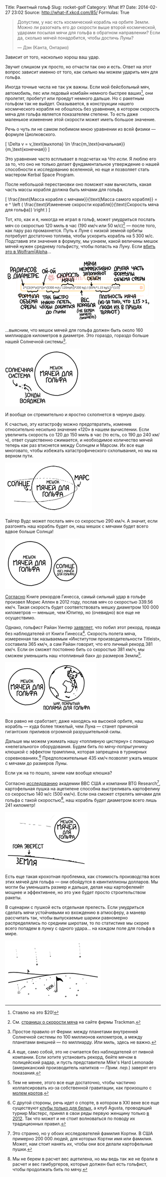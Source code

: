 Title: Ракетный гольф
Slug: rocket-golf
Category: What If?
Date: 2014-02-27 23:02
Source: http://what-if.xkcd.com/85/
Formulas: True

> Допустим, у нас есть космический корабль на орбите Земли. Можно ли разогнать его до скорости выше второй космической, ударами посылая мячи для гольфа в обратном направлении? Если да, сколько мячей понадобится, чтобы достичь Луны?
>
> — Дэн (Канта, Онтарио)

Зависит от того, насколько хорош ваш удар.

Звучит слишком уж просто, но отчасти так оно и есть. Ответ на этот вопрос зависит именно от того, как сильно мы можем ударить мяч для гольфа.

Иногда точные числа не так уж важны. Если мой бейсбольный мяч, автомобиль, пес или ледовый комбайн немного быстрее ваших[^1], они пролетят, пробегут или проедут немного дальше. Но с ракетным гольфом так не выйдет. Оказывается, в конструкции нашего космического корабля не обошлось без уравнения, в котором скорость мяча для гольфа является показателем степени. То есть даже маленькое изменение этой скорости может иметь большое значение.

[^1]: Ставлю на это $20!

Речь о чуть ли не самом любимом мною уравнении из всей физики — формуле Циолковского.

\[ \Delta v = v_\text{выхлопа} \ln \frac{m_\text{начальная}}{m_\text{конечная}} \]

Это уравнение часто всплывает в подсчетах на _Что если_. Я люблю его за то, что оно не только делает фундаментальное утверждение о нашей способности к исследованию вселенной, но еще и позволяет стать мастером Kerbal Space Program.

После небольшой перестановки оно поможет нам вычислить, какая часть массы корабля должна быть мячами для гольфа.

[ \frac{\text{Масса корабля с мячами}}{\text{Масса самого корабля}} = e ^ \left ( \frac{\text{Изменение скорости корабля}}{\text{Скорость мяча для гольфа}} \right ) \]

Тот, кто, как и я, никогда не играл в гольф, может умудриться послать мяч со скоростью 120 миль в час (190 км/ч или 50 м/с)[^2] — после того, как пару раз промахнется. Путь к Луне с низкой земной орбиты потребует достаточно топлива, чтобы ускорить корабль на 5&thinsp;300 м/с. Подставив эти значения в формулу, мы узнаем, какой величины мешок мячей нужен среднему гольфисту, чтобы попасть на Луну. Если [вбить это в Wolfram|Alpha](http://www.wolframalpha.com/input/?i=please+calculate+2*%28%283%2F%284*pi%29%29*%28%28e%5E%285300+m%2Fs+%2F+120mph%29%29*200+kg%29+%2F+%2865%25*1.15+kg%2FL%29%29%5E%281%2F3%29+thank+you)...

[^2]: См. [страницу о скорости мяча](http://mytrackman.com/explore/trackman-data/trackman-ball-data/ball-speed) на сайте фирмы Trackman.

![На этот раз меня не забанили.](/uploads/085-rocket-golf/golf_annotated_ru.png)

...выясним, что мешок мячей для гольфа должен быть около 160 миллиардов километров в диаметре. Это гораздо, гораздо больше нашей Солнечной системы[^3].

[^3]: Простое правило от Ферми: между планетами внутренней Солнечной системы по 100 миллионов километров, а между планетами внешней — по миллиарду. Или миль, здесь не важно.

![Не показано: всё то, что не является мячом для гольфа.](/uploads/085-rocket-golf/golf_120_ru.png)

И вообще он стремительно и яростно схлопнется в черную дыру.

К счастью, эту катастрофу можно предотвратить, изменив относительно несильно значение «120» в нашем вычислении. Если увеличить скорость со 120 до 150 миль в час (то есть, со 190 до 240 км/ч), ответ существенно сжимается, и необходимое количество мячей теперь как раз втиснется между Солнцем и Марсом. Их все еще многовато, чтобы избежать катастрофического схлопывания, но мы на верном пути.

![Не показана: Земля — она в мешке с мячами.](/uploads/085-rocket-golf/golf_150_ru.png)

Тайгер Вудс может послать мяч со скоростью 290 км/ч. А значит, если разгонять наш корабль будет он, наш мешок с мячами будет всего вдвое больше Солнца!

![Я думаю, это теннисные мячи.](/uploads/085-rocket-golf/golf_180_ru.png)

[Согласно](http://www.guinnessworldrecords.com/records-10000/fastest-golf-drive/) Книге рекордов Гинесса, самый сильный удар в гольфе произвел Морис Аллен в 2012 году, послав мяч со скоростью 339.56 км/ч. Такая скорость будет соответствовать мешку диаметром 100 000 километров — меньше, чем Юпитер, но (очевидно) все еще не осуществимо.

Однако, гольфист Райан Уинтер [заявляет](http://www.ryanwinther.com/about_records.htm), что побил этот рекорд, правда без наблюдателей от Книги Гинесса[^4]. Скорость полета мяча, измеренная так называемым «Институтом производительности Titleist», составила 365 км/ч, а сам Райан говорит, что его личный рекорд 381 км/ч. Если он сможет постоянно бить со скоростью 381 км/ч, мы сможем уменьшить наш «топливный бак» до размеров Земли[^5].

[^4]: А еще, само собой, это не считается без наблюдателей от пивной компании. Если хотите установить рекорд, бейте мячом в полицейский радар, и пусть представители Mike's Hard Lemonade (американский производитель напитков — _Прим. пер._) заверят его показания.
[^5]: Тем не менее, этого все еще достаточно, чтобы частично коллапсировать из-за собственной гравитации, как произошло с [молем кротов](http://chtoes.li/page/a-mole-of-moles).

![Поля для гольфа занимают примерно 1/20000 часть земной суши. На настольном глобусе они будут примерно такого размера: o](/uploads/085-rocket-golf/golf_237_ru.png)

Все равно не сработает; даже находясь на высокой орбите, наш корабль — куда более тяжелый, чем Луна — станет причиной гигантских приливов огромной разрушительной силы.

Дальше мы можем ужимать нашу «топливную цистерну» с помощью «нелегального» оборудования. Будем бить по мячу-попрыгунчику клюшкой c эффектом трамплина, которая запрещена в турнирных соревнованиях.[^6] Предположительные 435 км/ч позволят ужать мешок с мячами до размеров Луны.

[^6]: С другой стороны, речь идет о спорте, в котором в XXI веке все еще существуют [клубы только для белых](http://www.washingtonpost.com/wp-dyn/content/article/2010/06/01/AR2010060103918.html), а клуб Agusta, проводящий турнир Мастерс, принял в свои ряды первую женщину только [в 2012](http://www.reuters.com/article/2012/08/20/us-golf-augusta-idUSBRE87J0IE20120820). Так что может и не стоит волноваться по поводу их традиционных правил.

Если уж на то пошло, зачем нам вообще клюшка?

Согласно [исследованию](http://arxiv.org/abs/1305.0966) академии ВВС США и компании BTG Research[^7], картофельная пушка на ацетилене способна выстреливать картофелину со скоростью 140 м/с (500 км/ч). Если она сможет стрелять мячами для гольфа с такой скоростью[^8], наш корабль будет диаметром всего лишь 241 километр!

[^7]: Это странно, но у обоих исследователей фамилия Кортни. В США примерно 200 000 людей, для которых Кортни имя или фамилия. Может, нам стоит нанять их, чтобы они все делали картофельные пушки.
[^8]: Мы не берем в расчет вес ацетилена, но мы ведь так же не брали в расчет и вес гамбургеров, которые должен был есть гольфист, чтобы продолжать бить по мячу.

![ОСТОРОЖНО, ПРЯМО ПО КУРСУ КОСМИЧЕСКАЯ СТАНЦ... — эм, неважно. Упс.](/uploads/085-rocket-golf/golf_310_ru.png)

Есть еще такая крохотная проблемка, как стоимость производства всех этих мячей для гольфа — они обойдутся в квинтиллионы долларов. Мы могли бы уменьшать размер и дальше, делая наш картофелемёт мощнее и эффективнее, но это уже будет просто строительством ракеты.

В сценарии с пушкой есть отдельная прелесть. Если умудриться сделать мячи устойчивыми ко вхождению в атмосферу, а маневр рассчитать так, чтобы выпускаемые шарики равномерно распределялись по средним широтам, то по статистике мы скорее всего попадем в лунку с одного удара... на каждом поле для гольфа в мире.

![Объёма тех, что упали в воду, будет достаточно, чтобы значительно повысить уровень воды — кроме Мёртвого моря, где они будут плавать на поверхности.](/uploads/085-rocket-golf/golf_final_ru.png)
